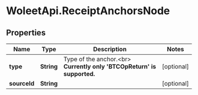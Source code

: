 # WoleetApi.ReceiptAnchorsNode

## Properties

Name | Type | Description | Notes
------------ | ------------- | ------------- | -------------
**type** | **String** | Type of the anchor.&lt;br&gt; **Currently only &#39;BTCOpReturn&#39; is supported.**  | [optional] 
**sourceId** | **String** |  | [optional] 


